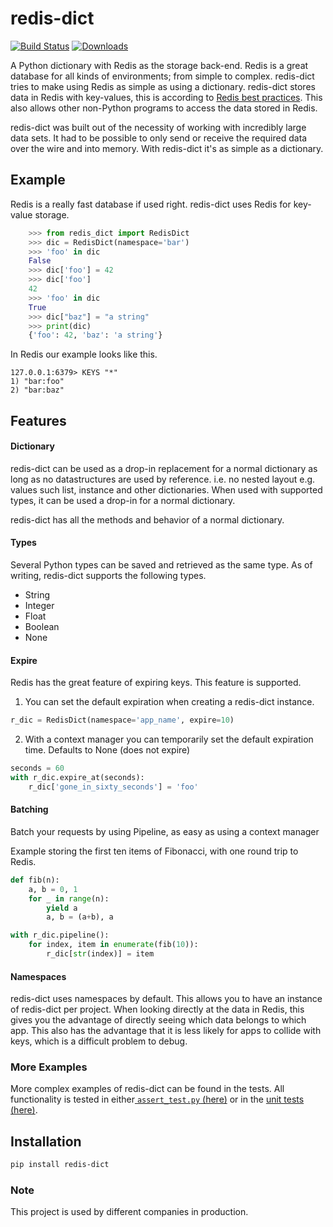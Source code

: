 # redis-dict
[![Build Status](https://travis-ci.com/Attumm/redis-dict.svg?branch=main)](https://travis-ci.com/Attumm/redis-dict)
[![Downloads](https://pepy.tech/badge/redis-dict/month)](https://pepy.tech/project/redis-dict)

A Python dictionary with Redis as the storage back-end.
Redis is a great database for all kinds of environments; from simple to complex.
redis-dict tries to make using Redis as simple as using a dictionary.
redis-dict stores data in Redis with key-values, this is according to [Redis best practices](https://redislabs.com/redis-best-practices/data-storage-patterns/).
This also allows other non-Python programs to access the data stored in Redis.

redis-dict was built out of the necessity of working with incredibly large data sets.
It had to be possible to only send or receive the required data over the wire and into memory.
With redis-dict it's as simple as a dictionary.

## Example
Redis is a really fast database if used right.
redis-dict uses Redis for key-value storage.
```python
    >>> from redis_dict import RedisDict
    >>> dic = RedisDict(namespace='bar')
    >>> 'foo' in dic
    False
    >>> dic['foo'] = 42
    >>> dic['foo']
    42
    >>> 'foo' in dic
    True
    >>> dic["baz"] = "a string"
    >>> print(dic)
    {'foo': 42, 'baz': 'a string'}

```
In Redis our example looks like this.
```
127.0.0.1:6379> KEYS "*"
1) "bar:foo"
2) "bar:baz"
```

## Features

#### Dictionary
redis-dict can be used as a drop-in replacement for a normal dictionary as long as no datastructures are used by reference.
i.e. no nested layout
e.g. values such list, instance and other dictionaries.
When used with supported types, it can be used a drop-in for a normal dictionary.

redis-dict has all the methods and behavior of a normal dictionary.

#### Types
Several Python types can be saved and retrieved as the same type.
As of writing, redis-dict supports the following types.
* String
* Integer
* Float
* Boolean
* None

#### Expire 
Redis has the great feature of expiring keys. This feature is supported.
1. You can set the default expiration when creating a redis-dict instance.
```python
r_dic = RedisDict(namespace='app_name', expire=10)
```
2. With a context manager you can temporarily set the default expiration time.
Defaults to None (does not expire)
```python
seconds = 60
with r_dic.expire_at(seconds):
    r_dic['gone_in_sixty_seconds'] = 'foo'
```

#### Batching
Batch your requests by using Pipeline, as easy as using a context manager 

Example storing the first ten items of Fibonacci, with one round trip to Redis.
```python
def fib(n):
    a, b = 0, 1
    for _ in range(n):
        yield a
        a, b = (a+b), a

with r_dic.pipeline():
    for index, item in enumerate(fib(10)):
        r_dic[str(index)] = item
```

#### Namespaces
redis-dict uses namespaces by default. This allows you to have an instance of redis-dict per project.
When looking directly at the data in Redis, this gives you the advantage of directly seeing which data belongs to which app.
This also has the advantage that it is less likely for apps to collide with keys, which is a difficult problem to debug.

### More Examples
More complex examples of redis-dict can be found in the tests. All functionality is tested in either[ `assert_test.py` (here)](https://github.com/Attumm/redis-dict/blob/master/assert_test.py#L1) or in the [unit tests (here)](https://github.com/Attumm/redis-dict/blob/master/tests.py#L1). 

## Installation
```sh
pip install redis-dict
```

### Note
This project is used by different companies in production.

